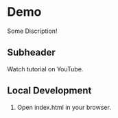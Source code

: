 # Demo

Some Discription!

## Subheader

Watch tutorial on YouTube.

## Local Development

1. Open index.html in your browser.
